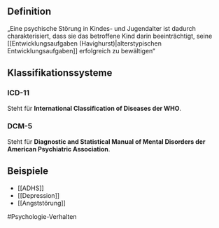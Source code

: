 ## Definition
„Eine psychische Störung in Kindes- und Jugendalter ist dadurch charakterisiert, dass sie das betroffene Kind darin beeinträchtigt, seine [[Entwicklungsaufgaben (Havighurst)|alterstypischen Entwicklungsaufgaben]] erfolgreich zu bewältigen“

## Klassifikationssysteme
### ICD-11
Steht für **International Classification of Diseases der WHO**.

### DCM-5
Steht für **Diagnostic and Statistical Manual of Mental Disorders der American Psychiatric Association**.

## Beispiele
- [[ADHS]]
- [[Depression]]
- [[Angststörung]]

#Psychologie-Verhalten 